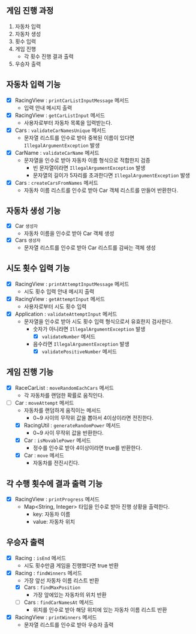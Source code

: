 ## 게임 진행 과정
1. 자동차 입력
2. 자동차 생성
3. 횟수 입력
4. 게임 진행 
   - 각 횟수 진행 결과 출력
5. 우승자 출력

## 자동차 입력 기능
- [x] RacingView : `printCarListInputMessage` 메서드
  - 입력 안내 메시지 출력
- [x] RacingView : `getCarListInput` 메서드
  - 사용자로부터 자동차 목록을 입력받는다.
- [x] Cars : `validateCarNamesUnique` 메서드
  - 문자열 리스트를 인수로 받아 중복된 이름이 있다면 `IllegalArgumentException` 발생
- [x] CarName : `validateCarName` 메서드
  - 문자열을 인수로 받아 자동차 이름 형식으로 적합한지 검증
    - 빈 문자열이라면 `IllegalArgumentException` 발생
    - 문자열의 길이가 5자리를 초과한다면 `IllegalArgumentException` 발생
- [x] Cars : `createCarsFromNames` 메서드
  - 자동차 이름 리스트를 인수로 받아 Car 객체 리스트를 만들어 반환한다.

## 자동차 생성 기능
- [x] Car `생성자`
  - 자동차 이름을 인수로 받아 Car 객체 생성
- [x] Cars `생성자`
  - 문자열 리스트를 인수로 받아 Car 리스트를 감싸는 객체 생성

## 시도 횟수 입력 기능
- [x] RacingView : `printAttemptInputMessage` 메서드
  - 시도 횟수 입력 안내 메시지 출력
- [x] RacingView : `getAttemptInput` 메서드
  - 사용자로부터 시도 횟수 입력
- [x] Application : `validateAttemptInput` 메서드
  - 문자열을 인수로 받아 시도 횟수 입력 형식으로서 유효한지 검사한다.
    - 숫자가 아니라면 `IllegalArgumentException` 발생
      - [x] `validateNumber` 메서드
    - 음수라면 `IllegalArgumentException` 발생
      - [x] `validatePositiveNumber` 메서드

## 게임 진행 기능
- [x] RaceCarList : `moveRandomEachCars` 메서드
  - 각 자동차를 랜덤한 확률로 움직인다.
- [ ] Car : `moveAttempt` 메서드
  - 자동차를 랜덤하게 움직이는 메서드
    - 0~9 사이의 무작위 값을 뽑아서 4이상이라면 전진한다.
  - [x] RacingUtil : `generateRandomPower` 메서드
    - 0~9 사이 무작위 값을 반환한다.
  - [x] Car : `isMovablePower` 메서드
    - 정수를 인수로 받아 4이상이라면 true를 반환한다.
  - [x] Car : `move` 메서드
    - 자동차를 전진시킨다.

## 각 수행 횟수에 결과 출력 기능
- [x] RacingView : `printProgress` 메서드
  - Map<String, Integer> 타입을 인수로 받아 진행 상황을 출력한다.
    - key: 자동차 이름
    - value: 자동차 위치

## 우승자 출력
- [x] Racing : `isEnd` 메서드
  - 시도 횟수만큼 게임을 진행했다면 true 반환
- [x] Racing : `findWinners` 메서드
  - 가장 앞선 자동차 이름 리스트 반환
  - [x] Cars : `findMaxPosition`
    - 가장 앞에있는 자동차의 위치 반환
  - [ ] Cars : `findCarNamesAt` 메서드
    - 위치를 인수로 받아 해당 위치에 있는 자동차 이름 리스트 반환
- [x] RacingView : `printWinners` 메서드
  - 문자열 리스트를 인수로 받아 우승자 출력
